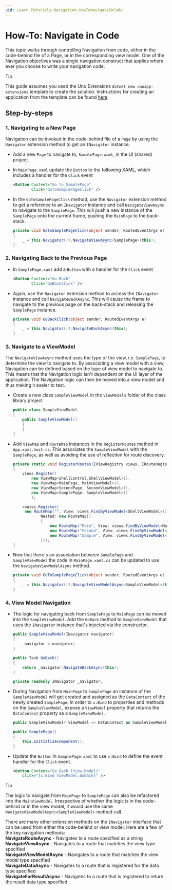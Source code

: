 ```yaml
---
uid: Learn.Tutorials.Navigation.HowToNavigateInCode
---
```

# How-To: Navigate in Code

This topic walks through controlling Navigation from code, either in the code-behind file of a Page, or in the corresponding view model. One of the Navigation objectives was a single navigation construct that applies where ever you choose to write your navigation code.  

> [!TIP]
> This guide assumes you used the Uno.Extensions `dotnet new unoapp-extensions` template to create the solution. Instructions for creating an application from the template can be found [here](../Extensions/GettingStarted/UsingUnoExtensions.md)

## Step-by-steps

### 1. Navigating to a New Page

Navigation can be invoked in the code-behind file of a `Page` by using the `Navigator` extension method to get an `INavigator` instance.

- Add a new `Page` to navigate to, `SamplePage.xaml`, in the UI (shared) project
- In `MainPage.xaml` update the `Button` to the following XAML, which includes a handler for the `Click` event  

    ```xml
    <Button Content="Go to SamplePage"
            Click="GoToSamplePageClick" />
    ```

- In the `GoToSamplePageClick` method, use the `Navigator` extension method to get a reference to an  `INavigator` instance and call `NavigateViewAsync` to navigate to the `SamplePage`. This will push a new instance of the `SamplePage` onto the current frame, pushing the `MainPage` to the back-stack.

    ```csharp
    private void GoToSamplePageClick(object sender, RoutedEventArgs e)
    {
        _ = this.Navigator()?.NavigateViewAsync<SamplePage>(this);
    }
    ```

### 2. Navigating Back to the Previous Page

- In `SamplePage.xaml` add a `Button` with a handler for the `Click` event

    ```xml
    <Button Content="Go Back"
            Click="GoBackClick" />
    ```

- Again, use the `Navigator` extension method to access the `INavigator` instance and call `NavigateBackAsync`. This will cause the frame to navigate to the previous page on the back-stack and releasing the `SamplePage` instance.

    ```csharp
    private void GoBackClick(object sender, RoutedEventArgs e)
    {
        _ = this.Navigator()?.NavigateBackAsync(this);
    }
    ```

### 3. Navigate to a ViewModel

The `NavigateViewAsync` method uses the type of the view, i.e. `SamplePage`, to determine the view to navigate to. By associating a view model with a view, Navigation can be defined based on the type of view model to navigate to. This means that the Navigation logic isn't dependent on the UI layer of the application. The Navigation logic can then be moved into a view model and thus making it easier to test.

- Create a new class `SampleViewModel` in the `ViewModels` folder of the class library project

    ```csharp
    public class SampleViewModel
    {
        public SampleViewModel()
        {
        }
    }
    ```

- Add `ViewMap` and `RouteMap` instances in the `RegisterRoutes` method in `App.xaml.host.cs`. This associates the `SampleViewModel` with the `SamplePage`, as well as avoiding the use of reflection for route discovery.

    ```csharp
    private static void RegisterRoutes(IViewRegistry views, IRouteRegistry routes)
    {
        views.Register(
            new ViewMap<ShellControl,ShellViewModel>(),
            new ViewMap<MainPage, MainViewModel>(),
            new ViewMap<SecondPage, SecondViewModel>(),
            new ViewMap<SamplePage, SampleViewModel>()
            );
    
        routes.Register(
         new RouteMap("", View: views.FindByViewModel<ShellViewModel>() ,
                Nested: new RouteMap[]
                {
                    new RouteMap("Main", View: views.FindByViewModel<MainViewModel>()),
                    new RouteMap("Second", View: views.FindByViewModel<SecondViewModel>()),
                    new RouteMap("Sample", View: views.FindByViewModel<SampleViewModel>()),
                }));
    }
    ```

- Now that there's an association between `SamplePage` and `SampleViewModel` the code in `MainPage.xaml.cs` can be updated to use the `NavigateViewModelAsync` method.

    ```csharp
    private void GoToSamplePageClick(object sender, RoutedEventArgs e)
    {
        _ = this.Navigator()?.NavigateViewModelAsync<SampleViewModel>(this);
    }
    ```

### 4. View Model Navigation

- The logic for navigating back from `SamplePage` to `MainPage` can be moved into the `SampleViewModel`. Add the `GoBack` method to `SampleViewModel` that uses the `INavigator` instance that's injected via the constructor.

    ```csharp
    public SampleViewModel(INavigator navigator)
    {
        _navigator = navigator;
    }

    public Task GoBack()
    {
        return _navigator.NavigateBackAsync(this);
    }
    
    private readonly INavigator _navigator;
    ```

- During Navigation from `MainPage` to `SamplePage` an instance of the `SampleViewModel` will get created and assigned as the `DataContext` of the newly created `SamplePage`. In order to `x:Bind` to properties and methods on the `SampleViewModel`, expose a `ViewModel` property that returns the `DataContext` property as a `SampleViewModel`.

    ```csharp
    public SampleViewModel? ViewModel => DataContext as SampleViewModel;
    
    public SamplePage()
    {
        this.InitializeComponent();
    }
    ```

- Update the `Button` in `SamplePage.xaml` to use `x:Bind` to define the event handler for the `Click` event.

    ```xml
    <Button Content="Go Back (View Model)"
        Click="{x:Bind ViewModel.GoBack}" />
    ```

> [!TIP]
> The logic to navigate from `MainPage` to `SamplePage` can also be refactored into the `MainViewModel`. Irrespective of whether the logic is in the code-behind or in the view model, it would use the same `NavigateViewModelAsync<SampleViewModel>` method call.

There are many other extension methods on the `INavigator` interface that can be used from either the code-behind or view model. Here are a few of the key navigation methods:  
**NavigateRouteAsync** - Navigates to a route specified as a string  
**NavigateViewAsync** - Navigates to a route that matches the view type specified  
**NavigateViewModelAsync** - Navigates to a route that matches the view model type specified  
**NavigateDataAsync** - Navigates to a route that is registered for the data type specified  
**NavigateForResultAsync** - Navigates to a route that is registered to return the result data type specified
